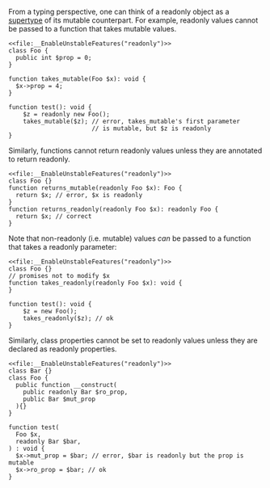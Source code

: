 From a typing perspective, one can think of a readonly object as a [supertype](/hack/types/supertypes-and-subtypes) of its mutable counterpart.
For example, readonly values cannot be passed to a function that takes mutable values.

``` Hack readonly_takes_mutable.hack.type-errors
<<file:__EnableUnstableFeatures("readonly")>>
class Foo {
  public int $prop = 0;
}

function takes_mutable(Foo $x): void {
  $x->prop = 4;
}

function test(): void {
    $z = readonly new Foo();
    takes_mutable($z); // error, takes_mutable's first parameter
                       // is mutable, but $z is readonly
}
```

Similarly, functions cannot return readonly values unless they are annotated to return readonly.

``` Hack readonly_return.hack.type-errors
<<file:__EnableUnstableFeatures("readonly")>>
class Foo {}
function returns_mutable(readonly Foo $x): Foo {
  return $x; // error, $x is readonly
}
function returns_readonly(readonly Foo $x): readonly Foo {
  return $x; // correct
}
```

Note that non-readonly (i.e. mutable) values *can* be passed to a function that takes a readonly parameter:

``` Hack readonly_takes.hack
<<file:__EnableUnstableFeatures("readonly")>>
class Foo {}
// promises not to modify $x
function takes_readonly(readonly Foo $x): void {
}

function test(): void {
    $z = new Foo();
    takes_readonly($z); // ok
}
```

Similarly, class properties cannot be set to readonly values unless they are declared as readonly properties.

``` Hack readonly_prop_assign.hack.type-errors
<<file:__EnableUnstableFeatures("readonly")>>
class Bar {}
class Foo {
  public function __construct(
    public readonly Bar $ro_prop,
    public Bar $mut_prop
  ){}
}

function test(
  Foo $x,
  readonly Bar $bar,
) : void {
  $x->mut_prop = $bar; // error, $bar is readonly but the prop is mutable
  $x->ro_prop = $bar; // ok
}
```